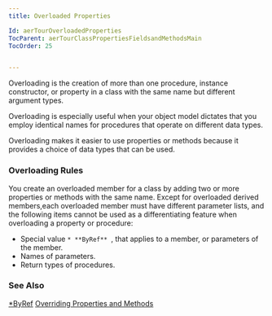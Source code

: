 ```yaml
---
title: Overloaded Properties

Id: aerTourOverloadedProperties
TocParent: aerTourClassPropertiesFieldsandMethodsMain
TocOrder: 25


---
```


Overloading is the creation of more than one procedure, instance constructor, or property in a class with the same name but different argument types. 

Overloading is especially useful when your object model dictates that you employ identical names for procedures that operate on different data types. 

Overloading makes it easier to use properties or methods because it provides a choice of data types that can be used. 

### Overloading Rules
You create an overloaded member for a class by adding two or more properties or methods with the same name. Except for overloaded derived members,each overloaded member must have different parameter lists, and the following items cannot be used as a differentiating feature when overloading a property or procedure: 

- Special value ```* **ByRef** ```, that applies to a member, or parameters
                of the member.
- Names of parameters.
- Return types of procedures.

### See Also
[*ByRef](StarByRef.html)
[Overriding Properties and Methods](aerTourOverridingPropertiesandMethodsMain.html) 

